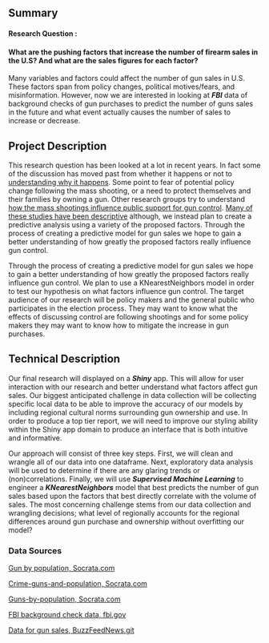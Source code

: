 ## Summary 

#### Research Question : 
#### What are the pushing factors that increase the number of firearm sales in the U.S? And what are the sales figures for each factor? 

Many variables and factors could affect the number of gun sales in U.S. These factors span from policy changes, political motives/fears, and misinformation. However, now we are interested in looking at **_FBI_** data of background checks of gun purchases to predict the number of guns sales in the future and what event actually causes the number of sales to increase or decrease. 


## Project Description

This research question has been looked at a lot in recent years. In fact some of the discussion has moved past from whether it happens or not to [understanding why it happens](https://journals.plos.org/plosone/article?id=10.1371/journal.pone.0182408). Some point to fear of potential policy change following the mass shooting, or a need to protect themselves and their families by owning a gun. Other research groups try to understand  [how the mass shootings influence public support for gun control](https://www.cambridge.org/core/journals/british-journal-of-political-science/article/mass-shootings-and-public-support-for-gun-control/8F38356AF4DB22B8B7DF28052234FA09/core-reader).  [Many of these studies have been descriptive](https://journals.plos.org/plosone/article?id=10.1371/journal.pone.0177720) although, we instead plan to create a predictive analysis using a variety of the proposed factors. Through the process of creating a predictive model for gun sales we hope to gain a better understanding of how greatly the proposed factors really influence gun control. 

Through the process of creating a predictive model for gun sales we hope to gain a better understanding of how greatly the proposed factors really influence gun control. We plan to use a KNearestNeighbors model in order to test our hypothesis on what factors influence gun control. The target audience of our research will be policy makers and the general public who participates in the election process. They may want to know what the effects of discussing control are following shootings and for some policy makers they may want to know how to mitigate the increase in gun purchases.


## Technical Description
Our final research will displayed on a **_Shiny_** app. This will allow for user interaction with our research and better understand what factors affect gun sales. Our biggest anticipated challenge in data collection will be collecting specific local data to be able to improve the accuracy of our models by including regional cultural norms surrounding gun ownership and use. In order to produce a top tier report, we will need to improve our styling ability within the Shiny app domain to produce an interface that is both intuitive and informative. 

Our approach will consist of three key steps. First, we will clean and wrangle all of our data into one dataframe. Next, exploratory data analysis will be used to determine if there are any glaring trends or (non)correlations. Finally, we will use **_Supervised Machine Learning_** to engineer a **_KNearestNeighbors_** model that best predicts the number of gun sales based upon the factors that best directly correlate with the volume of sales. The most concerning challenge stems from our data collection and wrangling decisions; what level of regionally accounts for the regional differences around gun purchase and ownership without overfitting our model?




### Data Sources 
[Gun by population, Socrata.com](https://opendata.socrata.com/Government/Guns-by-Population/ymtd-vpew)

[Crime-guns-and-population, Socrata.com](https://opendata.socrata.com/Government/Crime-Guns-and-Population/5c9i-6x2e)

[Guns-by-population, Socrata.com](https://opendata.socrata.com/Government/Guns-by-Pop/tx26-fytf)

[FBI background check data, fbi.gov](https://www.fbi.gov/file-repository/nics_firearm_checks_-_month_year_by_state_type.pdf/view) 

[ Data for gun sales, BuzzFeedNews.git ](https://github.com/BuzzFeedNews/nics-firearm-background-checks)
